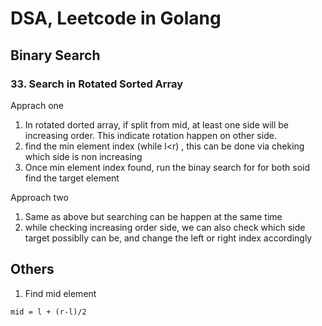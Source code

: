# DSA, Leetcode in Golang

## Binary Search

### 33. Search in Rotated Sorted Array
Apprach one

1. In rotated dorted array, if split from mid, at least one side will be increasing order. This indicate rotation happen on other side.
2. find the min element index (while l<r) , this can be done via cheking which side is non increasing
3. Once min element index found, run the binay search for for both soid find the target element 

Approach two
1. Same as above but searching can be happen at the same time
2. while checking increasing order side, we can also check which side target possiblly can be, and change the left or right index accordingly


## Others
1. Find mid element 

```
mid = l + (r-l)/2
```
